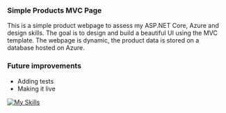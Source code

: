 ### Simple Products MVC Page
This is a simple product webpage to assess my ASP.NET Core, Azure and design skills. The goal is to design and build a beautiful UI using the MVC template. The webpage is dynamic, the product data is stored on a database hosted on Azure.

### Future improvements
- Adding tests
- Making it live


[![My Skills](https://skillicons.dev/icons?i=azure,cs,dotnet,git,mysql,html,css,tailwindcss&perline=4)](https://skillicons.dev)
